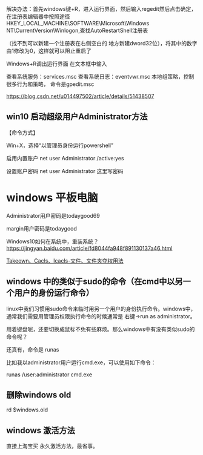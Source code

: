 

解决办法：首先windows键+R，进入运行界面，然后输入regedit然后点击确定，在注册表编辑器中按照途径HKEY_LOCAL_MACHINE\SOFTWARE\Microsoft\Windows NT\CurrentVersion\Winlogon,查找AutoRestartShell注册表

（找不到可以新建一个注册表在右侧空白的 地方新建dword32位），将其中的数字由1修改为0，这样就可以阻止重启了

Windows+R调出运行界面 在文本框中输入

查看系统服务：services.msc 
查看系统日志：eventvwr.msc
本地组策略，控制很多行为和策略， 命令是gpedit.msc 

https://blog.csdn.net/u014497502/article/details/51438507

## win10 启动超级用户Administrator方法

【命令方式】

Win+X，选择“以管理员身份运行powershell”

启用内置账户
net user Administrator /active:yes

设置账户密码
net user Administrator 这里写密码


# windows 平板电脑

Administrator用户密码是todaygood69 

margin用户密码是todaygood 

Windows10如何在系统中，重装系统？https://jingyan.baidu.com/article/fd8044fa948f891130137a46.html

[Takeown、Cacls、Icacls-文件、文件夹夺权用法](https://blog.csdn.net/wenzhongxiang/article/details/88143281)


## windows 中的类似于sudo的命令（在cmd中以另一个用户的身份运行命令）

linux中我们习惯用sudo命令来临时用另一个用户的身份执行命令。windows中，通常我们需要用管理员权限执行命令的时候通常是 右键->run as administrator。

用着键盘呢，还要切换成鼠标不免有些麻烦。那么windows中有没有类似sudo的命令呢？

还真有，命令是 runas

比如我以administrator用户运行cmd.exe，可以使用如下命令：

runas /user:administrator cmd.exe

## 删除windows old 

rd $windows.old 

## windows 激活方法

直接上淘宝买 永久激活方法，最省事。 

